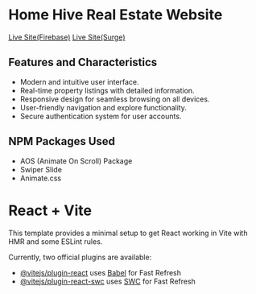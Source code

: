 # Home Hive Real Estate Website

[Live Site(Firebase)](https://homehive-assignmnet9-auth.web.app/)
[Live Site(Surge)](https://round-wing.surge.sh/)

## Features and Characteristics

- Modern and intuitive user interface.
- Real-time property listings with detailed information.
- Responsive design for seamless browsing on all devices.
- User-friendly navigation and explore functionality.
- Secure authentication system for user accounts.

## NPM Packages Used

- AOS (Animate On Scroll) Package
- Swiper Slide
- Animate.css










# React + Vite

This template provides a minimal setup to get React working in Vite with HMR and some ESLint rules.

Currently, two official plugins are available:

- [@vitejs/plugin-react](https://github.com/vitejs/vite-plugin-react/blob/main/packages/plugin-react/README.md) uses [Babel](https://babeljs.io/) for Fast Refresh
- [@vitejs/plugin-react-swc](https://github.com/vitejs/vite-plugin-react-swc) uses [SWC](https://swc.rs/) for Fast Refresh
